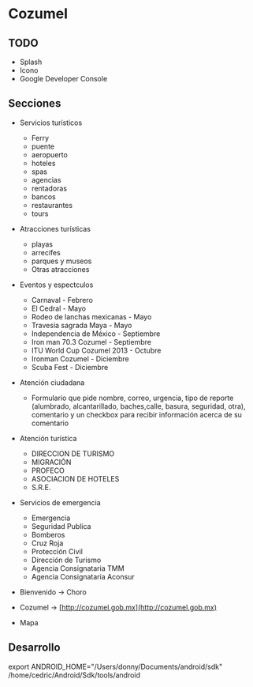 # Cozumel
## TODO
- Splash
- Icono
- Google Developer Console

## Secciones
- Servicios turísticos
  - Ferry
  - puente
  - aeropuerto
  - hoteles
  - spas
  - agencias
  - rentadoras
  - bancos
  - restaurantes
  - tours  

- Atracciones turísticas
  - playas
  - arrecifes
  - parques y museos
  - Otras atracciones

- Eventos y espectculos
  - Carnaval - Febrero
  - El Cedral - Mayo
  - Rodeo de lanchas mexicanas - Mayo
  - Travesia sagrada Maya - Mayo
  - Independencia de México - Septiembre
  - Iron man 70.3 Cozumel - Septiembre
  - ITU World Cup Cozumel 2013 - Octubre
  - Ironman Cozumel - Diciembre
  - Scuba Fest - Diciembre

- Atención ciudadana
  - Formulario que pide nombre, correo, urgencia, tipo de reporte (alumbrado, alcantarillado, baches,calle, basura, seguridad, otra), comentario y un checkbox para recibir información acerca de su comentario

- Atención turística
  - DIRECCION DE TURISMO
  - MIGRACIÓN
  - PROFECO
  - ASOCIACION DE HOTELES
  - S.R.E.

- Servicios de emergencia
  - Emergencia
  - Seguridad Publica
  - Bomberos
  - Cruz Roja
  - Protección Civil
  - Dirección de Turismo
  - Agencia Consignataria TMM
  - Agencia Consignataria Aconsur

- Bienvenido → Choro
- Cozumel → [http://cozumel.gob.mx](http://cozumel.gob.mx)
- Mapa

## Desarrollo
export ANDROID_HOME="/Users/donny/Documents/android/sdk" /home/cedric/Android/Sdk/tools/android
